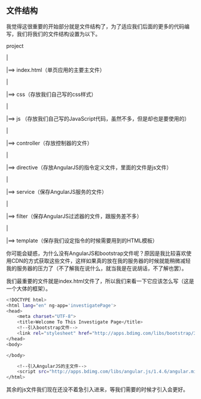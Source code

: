 ## 文件结构

我觉得这很重要的开始部分就是文件结构了，为了适应我们后面的更多的代码编写，我们将我们的文件结构设置为以下。

project

|

|==> index.html（单页应用的主要主文件）

|

|==> css（存放我们自己写的css样式）

|

|==> js （存放我们自己写的JavaScript代码，虽然不多，但是却也是要使用的）

|

|==> controller（存放控制器的文件）

|

|==> directive（存放AngularJS的指令定义文件，里面的文件是js文件）

|

|==> service（保存AngularJS服务的文件）

|

|==> filter（保存AngularJS过滤器的文件，跟服务差不多）

|

|==> template（保存我们设定指令的时候需要用到的HTML模板）


你可能会疑惑，为什么没有AngularJS和bootstrap文件呢？原因是我比较喜欢使用CDN的方式获取这些文件，这样如果真的放在我的服务器的时候就能稍微减轻我的服务器的压力了（不了解我在说什么，就当我是在说胡话，不了解也罢）。

我们最重要的文件就是index.html文件了，所以我们来看一下它应该怎么写（这是一个大体的框架）。

```bash
<!DOCTYPE html>
<html lang="en" ng-app='investigatePage'>
<head>
	<meta charset="UTF-8">
	<title>Welcome To This Investigate Page</title>
	<!--引入bootstrap文件-->
	<link rel="stylesheet" href="http://apps.bdimg.com/libs/bootstrap/3.3.4/css/bootstrap.min.css" />
</head>
<body>

</body>

	<!--引入AngularJS的主文件-->
	<script src="http://apps.bdimg.com/libs/angular.js/1.4.6/angular.min.js"></script>
</html>
```

其余的js文件我们现在还没不着急引入进来，等我们需要的时候才引入会更好。
